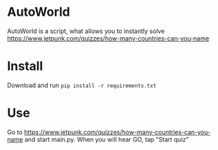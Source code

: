 # AutoWorld
AutoWorld is a script, what allows you to instantly solve https://www.jetpunk.com/quizzes/how-many-countries-can-you-name
# Install
Download and run ``pip install -r requirements.txt``
# Use
Go to https://www.jetpunk.com/quizzes/how-many-countries-can-you-name and start main.py.
When you will hear GO, tap "Start quiz"
